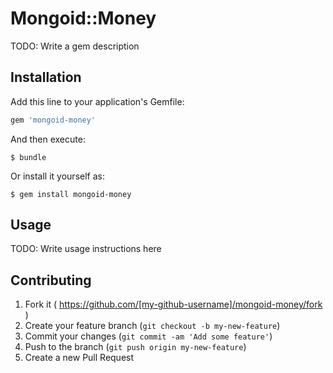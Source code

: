 # Mongoid::Money

TODO: Write a gem description

## Installation

Add this line to your application's Gemfile:

```ruby
gem 'mongoid-money'
```

And then execute:

    $ bundle

Or install it yourself as:

    $ gem install mongoid-money

## Usage

TODO: Write usage instructions here

## Contributing

1. Fork it ( https://github.com/[my-github-username]/mongoid-money/fork )
2. Create your feature branch (`git checkout -b my-new-feature`)
3. Commit your changes (`git commit -am 'Add some feature'`)
4. Push to the branch (`git push origin my-new-feature`)
5. Create a new Pull Request
